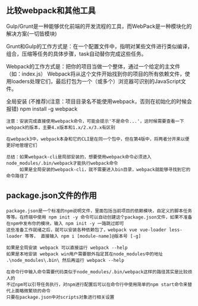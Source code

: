 ## 比较webpack和其他工具

  Gulp/Grunt是一种能够优化前端的开发流程的工具，而WebPack是一种模块化的解决方案(一切皆模块)

  Grunt和Gulp的工作方式是：在一个配置文件中，指明对某些文件进行类似编译，组合，压缩等任务的具体步骤，task自动替你完成这些任务。

  Webpack的工作方式是：把你的项目当做一个整体，通过一个给定的主文件（如：index.js）
  Webpack将从这个文件开始找到你的项目的所有依赖文件，使用loaders处理它们，最后打包为一个（或多个）浏览器可识别的JavaScript文件。
  
  全局安装 (不推荐)(注意：项目目录名不能使用webpack，否则在初始化的时候会报错)
  npm install -g webpack

    注意：安装完成直接使用webpack命令，可能会提示'不是命令...'，这时候需要查看一下webpack的版本，主要4.x版本和1.x/2.x/3.x有区别
    
    在webpack3中，webpack本身和它的CLI是在同一个包中，但在第4版中，将两者分开来以便更好地管理它们
    
    总结：如果webpack-cli是局部安装的，想要使用webpack命令必须进入node_modules/.bin/webpack才能执行webpack命令
         如果是全局安装的webpack-cli，就不需要进入bin目录，webpack就能够寻找到它的命令路径了
 
 ## package.json文件的作用   
    package.json是一个标准的npm说明文件，里面包括当前项目的依赖模块，自定义的脚本任务等等。在终端中使用 npm init -y 命令可以自动创建这个package.json文件，如果不准备在npm中发布你的模块，输入 npm init -y 一路跳过即可
    这些准备工作就绪之后，就可以安装各种依赖包了，webpack vue vue-loader less-loader 等等， 直接输入 npm i [module-name]@版本号 [-g]
    
    如果是全局安装 webpack 可以直接运行 webpack --help
    如果是本地安装 webpack win用户需要额外指定其在node_modules中的地址 .\node_modules\.bin\ 然后再运行 webpack --help

    在命令行中输入命令需要代码类似于node_modules/.bin/webpack这样的路径其实是比较烦人的
    不过npm可以引导任务执行，对npm进行配置后可以在命令行中使用简单的npm start命令来替代上面略微繁琐的命令
    只要在package.json中对scripts对象进行相关设置
